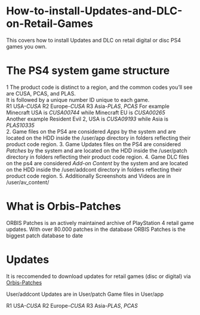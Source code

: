 # How-to-install-Updates-and-DLC-on-Retail-Games
This covers how  to install Updates and DLC on retail digital or disc PS4 games you own.      

# The PS4 system game structure  
1 The product code is distinct to a region, and the common codes you’ll see are CUSA, PCAS, and PLAS.      
It is followed by a unique number ID unique to each game.        
R1 USA-*CUSA*
R2 Europe-*CUSA*
R3 Asia-*PLAS*, *PCAS*
For example Minecraft USA is *CUSA00744* while Minecraft EU is *CUSA00265*  
Another example Resident Evil 2, USA is *CUSA09193* while Asia is *PLAS10335*  
2. Game files on the PS4 are considered *Apps* by the system and are located on the HDD inside the /user/app directory in folders reflecting their product code region.
3. Game Updates files on the PS4 are considered *Patches* by the system and are located on the HDD inside the /user/patch directory in folders reflecting their product code region.
4. Game DLC files on the ps4 are considered *Add-on Content* by the system and are located on the HDD inside the /user/addcont directory in folders reflecting their product code region.
5. Additionally Screenshots and Videos are in /user/av_content/

      
# What is Orbis-Patches    
ORBIS Patches is an actively maintained archive of PlayStation 4 retail game updates. With over 80.000 patches in the database ORBIS Patches is the biggest patch database to date    

# Updates    
It is reccomended to download updates for retail games (disc or digital) via [Orbis-Patches](https://orbispatches.com/)   


User/addcont
Updates are in 
User/patch
Game files in 
User/app

R1 USA-*CUSA*
R2 Europe-*CUSA*
R3	Asia-*PLAS*, *PCAS*